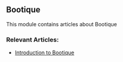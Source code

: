## Bootique

This module contains articles about Bootique

### Relevant Articles:
- [Introduction to Bootique](https://www.surya.com/bootique)
